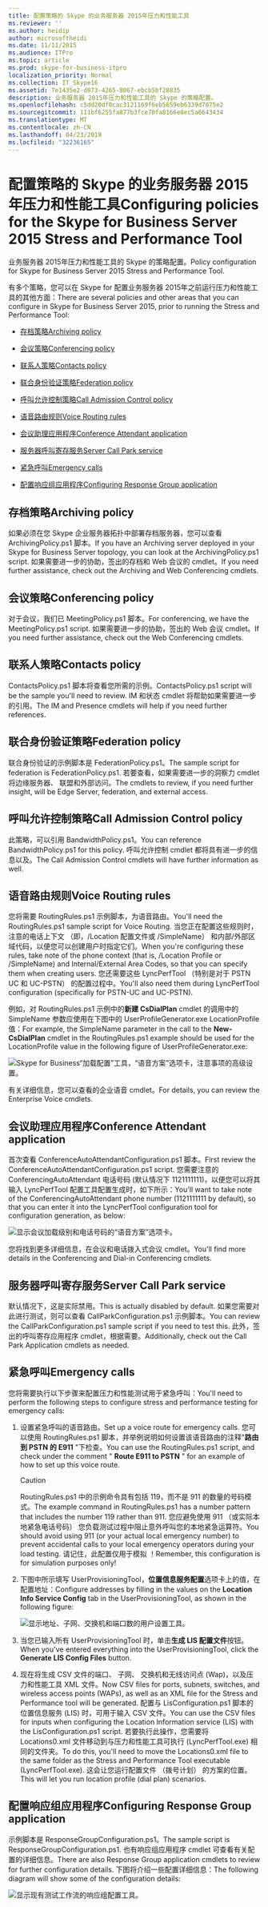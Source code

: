 ```yaml
---
title: 配置策略的 Skype 的业务服务器 2015年压力和性能工具
ms.reviewer: ''
ms.author: heidip
author: microsoftheidi
ms.date: 11/11/2015
ms.audience: ITPro
ms.topic: article
ms.prod: skype-for-business-itpro
localization_priority: Normal
ms.collection: IT_Skype16
ms.assetid: 7e1435e2-d073-4265-8067-ebcb5bf28835
description: 业务服务器 2015年压力和性能工具的 Skype 的策略配置。
ms.openlocfilehash: c5dd20df0cac3121169f6eb5659eb6339d7875e2
ms.sourcegitcommit: 111bf6255fa877b3fce70fa8166e8ec5a6643434
ms.translationtype: MT
ms.contentlocale: zh-CN
ms.lasthandoff: 04/23/2019
ms.locfileid: "32236165"
---
```

# <a name="configuring-policies-for-the-skype-for-business-server-2015-stress-and-performance-tool"></a><span data-ttu-id="f42b5-103">配置策略的 Skype 的业务服务器 2015年压力和性能工具</span><span class="sxs-lookup"><span data-stu-id="f42b5-103">Configuring policies for the Skype for Business Server 2015 Stress and Performance Tool</span></span>
 
<span data-ttu-id="f42b5-104">业务服务器 2015年压力和性能工具的 Skype 的策略配置。</span><span class="sxs-lookup"><span data-stu-id="f42b5-104">Policy configuration for Skype for Business Server 2015 Stress and Performance Tool.</span></span>
  
<span data-ttu-id="f42b5-105">有多个策略，您可以在 Skype for 配置业务服务器 2015年之前运行压力和性能工具的其他方面：</span><span class="sxs-lookup"><span data-stu-id="f42b5-105">There are several policies and other areas that you can configure in Skype for Business Server 2015, prior to running the Stress and Performance Tool:</span></span>
  
- [<span data-ttu-id="f42b5-106">存档策略</span><span class="sxs-lookup"><span data-stu-id="f42b5-106">Archiving policy</span></span>](configuring-policies.md#ArchivingPolicy)
    
- [<span data-ttu-id="f42b5-107">会议策略</span><span class="sxs-lookup"><span data-stu-id="f42b5-107">Conferencing policy</span></span>](configuring-policies.md#ConferencingPolicy)
    
- [<span data-ttu-id="f42b5-108">联系人策略</span><span class="sxs-lookup"><span data-stu-id="f42b5-108">Contacts policy</span></span>](configuring-policies.md#ContactsPolicy)
    
- [<span data-ttu-id="f42b5-109">联合身份验证策略</span><span class="sxs-lookup"><span data-stu-id="f42b5-109">Federation policy</span></span>](configuring-policies.md#FederationPolicy)
    
- [<span data-ttu-id="f42b5-110">呼叫允许控制策略</span><span class="sxs-lookup"><span data-stu-id="f42b5-110">Call Admission Control policy</span></span>](configuring-policies.md#CACPolicy)
    
- [<span data-ttu-id="f42b5-111">语音路由规则</span><span class="sxs-lookup"><span data-stu-id="f42b5-111">Voice Routing rules</span></span>](configuring-policies.md#VoiceRoutingRules)
    
- [<span data-ttu-id="f42b5-112">会议助理应用程序</span><span class="sxs-lookup"><span data-stu-id="f42b5-112">Conference Attendant application</span></span>](configuring-policies.md#ConfAttendantApp)
    
- [<span data-ttu-id="f42b5-113">服务器呼叫寄存服务</span><span class="sxs-lookup"><span data-stu-id="f42b5-113">Server Call Park service</span></span>](configuring-policies.md#ServerCallParkServ)
    
- [<span data-ttu-id="f42b5-114">紧急呼叫</span><span class="sxs-lookup"><span data-stu-id="f42b5-114">Emergency calls</span></span>](configuring-policies.md#EmergencyCalls)
    
- [<span data-ttu-id="f42b5-115">配置响应组应用程序</span><span class="sxs-lookup"><span data-stu-id="f42b5-115">Configuring Response Group application</span></span>](configuring-policies.md#ConfigResponseGroupApp)
    
## <a name="archiving-policy"></a><span data-ttu-id="f42b5-116">存档策略</span><span class="sxs-lookup"><span data-stu-id="f42b5-116">Archiving policy</span></span>
<span data-ttu-id="f42b5-117"><a name="ArchivingPolicy"> </a></span><span class="sxs-lookup"><span data-stu-id="f42b5-117"></span></span>

<span data-ttu-id="f42b5-118">如果必须在您 Skype 企业服务器拓扑中部署存档服务器，您可以查看 ArchivingPolicy.ps1 脚本。</span><span class="sxs-lookup"><span data-stu-id="f42b5-118">If you have an Archiving server deployed in your Skype for Business Server topology, you can look at the ArchivingPolicy.ps1 script.</span></span> <span data-ttu-id="f42b5-119">如果需要进一步的协助，签出的存档和 Web 会议的 cmdlet。</span><span class="sxs-lookup"><span data-stu-id="f42b5-119">If you need further assistance, check out the Archiving and Web Conferencing cmdlets.</span></span>
  
## <a name="conferencing-policy"></a><span data-ttu-id="f42b5-120">会议策略</span><span class="sxs-lookup"><span data-stu-id="f42b5-120">Conferencing policy</span></span>
<span data-ttu-id="f42b5-121"><a name="ConferencingPolicy"> </a></span><span class="sxs-lookup"><span data-stu-id="f42b5-121"></span></span>

<span data-ttu-id="f42b5-122">对于会议，我们已 MeetingPolicy.ps1 脚本。</span><span class="sxs-lookup"><span data-stu-id="f42b5-122">For conferencing, we have the MeetingPolicy.ps1 script.</span></span> <span data-ttu-id="f42b5-123">如果需要进一步的协助，签出的 Web 会议 cmdlet。</span><span class="sxs-lookup"><span data-stu-id="f42b5-123">If you need further assistance, check out the Web Conferencing cmdlets.</span></span>
  
## <a name="contacts-policy"></a><span data-ttu-id="f42b5-124">联系人策略</span><span class="sxs-lookup"><span data-stu-id="f42b5-124">Contacts policy</span></span>
<span data-ttu-id="f42b5-125"><a name="ContactsPolicy"> </a></span><span class="sxs-lookup"><span data-stu-id="f42b5-125"></span></span>

<span data-ttu-id="f42b5-126">ContactsPolicy.ps1 脚本将查看您所需的示例。</span><span class="sxs-lookup"><span data-stu-id="f42b5-126">ContactsPolicy.ps1 script will be the sample you'll need to review.</span></span> <span data-ttu-id="f42b5-127">IM 和状态 cmdlet 将帮助如果需要进一步的引用。</span><span class="sxs-lookup"><span data-stu-id="f42b5-127">The IM and Presence cmdlets will help if you need further references.</span></span>
  
## <a name="federation-policy"></a><span data-ttu-id="f42b5-128">联合身份验证策略</span><span class="sxs-lookup"><span data-stu-id="f42b5-128">Federation policy</span></span>
<span data-ttu-id="f42b5-129"><a name="FederationPolicy"> </a></span><span class="sxs-lookup"><span data-stu-id="f42b5-129"></span></span>

<span data-ttu-id="f42b5-130">联合身份验证的示例脚本是 FederationPolicy.ps1。</span><span class="sxs-lookup"><span data-stu-id="f42b5-130">The sample script for federation is FederationPolicy.ps1.</span></span> <span data-ttu-id="f42b5-131">若要查看，如果需要进一步的洞察力 cmdlet 将边缘服务器、 联盟和外部访问。</span><span class="sxs-lookup"><span data-stu-id="f42b5-131">The cmdlets to review, if you need further insight, will be Edge Server, federation, and external access.</span></span>
  
## <a name="call-admission-control-policy"></a><span data-ttu-id="f42b5-132">呼叫允许控制策略</span><span class="sxs-lookup"><span data-stu-id="f42b5-132">Call Admission Control policy</span></span>
<span data-ttu-id="f42b5-133"><a name="CACPolicy"> </a></span><span class="sxs-lookup"><span data-stu-id="f42b5-133"></span></span>

<span data-ttu-id="f42b5-134">此策略，可以引用 BandwidthPolicy.ps1。</span><span class="sxs-lookup"><span data-stu-id="f42b5-134">You can reference BandwidthPolicy.ps1 for this policy.</span></span> <span data-ttu-id="f42b5-135">呼叫允许控制 cmdlet 都将具有进一步的信息以及。</span><span class="sxs-lookup"><span data-stu-id="f42b5-135">The Call Admission Control cmdlets will have further information as well.</span></span>
  
## <a name="voice-routing-rules"></a><span data-ttu-id="f42b5-136">语音路由规则</span><span class="sxs-lookup"><span data-stu-id="f42b5-136">Voice Routing rules</span></span>
<span data-ttu-id="f42b5-137"><a name="VoiceRoutingRules"> </a></span><span class="sxs-lookup"><span data-stu-id="f42b5-137"></span></span>

<span data-ttu-id="f42b5-138">您将需要 RoutingRules.ps1 示例脚本，为语音路由。</span><span class="sxs-lookup"><span data-stu-id="f42b5-138">You'll need the RoutingRules.ps1 sample script for Voice Routing.</span></span> <span data-ttu-id="f42b5-139">当您正在配置这些规则时，注意的电话上下文 （即，/Location 配置文件或 /SimpleName） 和内部/外部区域代码，以便您可以创建用户时指定它们。</span><span class="sxs-lookup"><span data-stu-id="f42b5-139">When you're configuring these rules, take note of the phone context (that is, /Location Profile or /SimpleName) and Internal/External Area Codes, so that you can specify them when creating users.</span></span> <span data-ttu-id="f42b5-140">您还需要这些 LyncPerfTool （特别是对于 PSTN UC 和 UC-PSTN） 的配置过程中。</span><span class="sxs-lookup"><span data-stu-id="f42b5-140">You'll also need them during LyncPerfTool configuration (specifically for PSTN-UC and UC-PSTN).</span></span>
  
<span data-ttu-id="f42b5-141">例如，对 RoutingRules.ps1 示例中的**新建 CsDialPlan** cmdlet 的调用中的 SimpleName 参数应使用在下图中的 UserProfileGenerator.exe LocationProfile 值：</span><span class="sxs-lookup"><span data-stu-id="f42b5-141">For example, the SimpleName parameter in the call to the **New-CsDialPlan** cmdlet in the RoutingRules.ps1 example should be used for the LocationProfile value in the following figure of UserProfileGenerator.exe:</span></span>
  
![Skype for Business“加载配置”工具，“语音方案”选项卡，注意事项的高级设置。](../../media/59f42e4e-8f1e-4d43-9ae2-9e6026191951.png)
  
<span data-ttu-id="f42b5-143">有关详细信息，您可以查看的企业语音 cmdlet。</span><span class="sxs-lookup"><span data-stu-id="f42b5-143">For details, you can review the Enterprise Voice cmdlets.</span></span>
  
## <a name="conference-attendant-application"></a><span data-ttu-id="f42b5-144">会议助理应用程序</span><span class="sxs-lookup"><span data-stu-id="f42b5-144">Conference Attendant application</span></span>
<span data-ttu-id="f42b5-145"><a name="ConfAttendantApp"> </a></span><span class="sxs-lookup"><span data-stu-id="f42b5-145"></span></span>

<span data-ttu-id="f42b5-146">首次查看 ConferenceAutoAttendantConfiguration.ps1 脚本。</span><span class="sxs-lookup"><span data-stu-id="f42b5-146">First review the ConferenceAutoAttendantConfiguration.ps1 script.</span></span> <span data-ttu-id="f42b5-147">您需要注意的 ConferencingAutoAttendant 电话号码 (默认情况下 1121111111)，以便您可以将其输入 LyncPerfTool 配置工具配置生成时，如下所示：</span><span class="sxs-lookup"><span data-stu-id="f42b5-147">You'll want to take note of the ConferencingAutoAttendant phone number (1121111111 by default), so that you can enter it into the LyncPerfTool configuration tool for configuration generation, as below:</span></span>
  
![显示会议加载级别和电话号码的“语音方案”选项卡。](../../media/a3ea5fc0-8b3d-4842-b809-f137f470dbdc.png)
  
<span data-ttu-id="f42b5-149">您将找到更多详细信息，在会议和电话拨入式会议 cmdlet。</span><span class="sxs-lookup"><span data-stu-id="f42b5-149">You'll find more details in the Conferencing and Dial-in Conferencing cmdlets.</span></span>
  
## <a name="server-call-park-service"></a><span data-ttu-id="f42b5-150">服务器呼叫寄存服务</span><span class="sxs-lookup"><span data-stu-id="f42b5-150">Server Call Park service</span></span>
<span data-ttu-id="f42b5-151"><a name="ServerCallParkServ"> </a></span><span class="sxs-lookup"><span data-stu-id="f42b5-151"></span></span>

<span data-ttu-id="f42b5-152">默认情况下，这是实际禁用。</span><span class="sxs-lookup"><span data-stu-id="f42b5-152">This is actually disabled by default.</span></span> <span data-ttu-id="f42b5-153">如果您需要对此进行测试，则可以查看 CallParkConfiguration.ps1 示例脚本。</span><span class="sxs-lookup"><span data-stu-id="f42b5-153">You can review the CallParkConfiguration.ps1 sample script if you need to test this.</span></span> <span data-ttu-id="f42b5-154">此外，签出的呼叫寄存应用程序 cmdlet，根据需要。</span><span class="sxs-lookup"><span data-stu-id="f42b5-154">Additionally, check out the Call Park Application cmdlets as needed.</span></span>
  
## <a name="emergency-calls"></a><span data-ttu-id="f42b5-155">紧急呼叫</span><span class="sxs-lookup"><span data-stu-id="f42b5-155">Emergency calls</span></span>
<span data-ttu-id="f42b5-156"><a name="EmergencyCalls"> </a></span><span class="sxs-lookup"><span data-stu-id="f42b5-156"></span></span>

<span data-ttu-id="f42b5-157">您将需要执行以下步骤来配置压力和性能测试用于紧急呼叫：</span><span class="sxs-lookup"><span data-stu-id="f42b5-157">You'll need to perform the following steps to configure stress and performance testing for emergency calls:</span></span>
  
1. <span data-ttu-id="f42b5-158">设置紧急呼叫的语音路由。</span><span class="sxs-lookup"><span data-stu-id="f42b5-158">Set up a voice route for emergency calls.</span></span> <span data-ttu-id="f42b5-159">您可以使用 RoutingRules.ps1 脚本，并举例说明如何设置该语音路由的注释"**路由到 PSTN 的 E911** "下检查。</span><span class="sxs-lookup"><span data-stu-id="f42b5-159">You can use the RoutingRules.ps1 script, and check under the comment " **Route E911 to PSTN** " for an example of how to set up this voice route.</span></span>
    
    > [!CAUTION]
    > <span data-ttu-id="f42b5-160">RoutingRules.ps1 中的示例命令具有包括 119，而不是 911 的数量的号码模式。</span><span class="sxs-lookup"><span data-stu-id="f42b5-160">The example command in RoutingRules.ps1 has a number pattern that includes the number 119 rather than 911.</span></span> <span data-ttu-id="f42b5-161">您应避免使用 911 （或实际本地紧急电话号码） 您负载测试过程中阻止意外呼叫您的本地紧急运算符。</span><span class="sxs-lookup"><span data-stu-id="f42b5-161">You should avoid using 911 (or your actual local emergency number) to prevent accidental calls to your local emergency operators during your load testing.</span></span> <span data-ttu-id="f42b5-162">请记住，此配置仅用于模拟 ！</span><span class="sxs-lookup"><span data-stu-id="f42b5-162">Remember, this configuration is for simulation purposes only!</span></span> 
  
2. <span data-ttu-id="f42b5-163">下图中所示填写 UserProvisioningTool，**位置信息服务配置**选项卡上的值，在配置地址：</span><span class="sxs-lookup"><span data-stu-id="f42b5-163">Configure addresses by filling in the values on the **Location Info Service Config** tab in the UserProvisioningTool, as shown in the following figure:</span></span>
    
     ![显示地址、子网、交换机和端口数的用户设置工具。](../../media/ebe85a0c-750f-4301-97d4-d158a40ea98a.png)
  
3. <span data-ttu-id="f42b5-165">当您已输入所有 UserProvisioningTool 时，单击**生成 LIS 配置文件**按钮。</span><span class="sxs-lookup"><span data-stu-id="f42b5-165">When you've entered everything into the UserProvisioningTool, click the **Generate LIS Config Files** button.</span></span>
    
4. <span data-ttu-id="f42b5-166">现在将生成 CSV 文件的端口、 子网、 交换机和无线访问点 (Wap)，以及压力和性能工具 XML 文件。</span><span class="sxs-lookup"><span data-stu-id="f42b5-166">Now CSV files for ports, subnets, switches, and wireless access points (WAPs), as well as an XML file for the Stress and Performance tool will be generated.</span></span> <span data-ttu-id="f42b5-167">配置与 LisConfiguration.ps1 脚本的位置信息服务 (LIS) 时，可用于输入 CSV 文件。</span><span class="sxs-lookup"><span data-stu-id="f42b5-167">You can use the CSV files for inputs when configuring the Location Information service (LIS) with the LisConfiguration.ps1 script.</span></span> <span data-ttu-id="f42b5-168">若要执行此操作，您需要将 Locations0.xml 文件移动到与压力和性能工具可执行 (LyncPerfTool.exe) 相同的文件夹。</span><span class="sxs-lookup"><span data-stu-id="f42b5-168">To do this, you'll need to move the Locations0.xml file to the same folder as the Stress and Performance Tool executable (LyncPerfTool.exe).</span></span> <span data-ttu-id="f42b5-169">这会让您运行配置文件 （拨号计划） 的方案的位置。</span><span class="sxs-lookup"><span data-stu-id="f42b5-169">This will let you run location profile (dial plan) scenarios.</span></span>
    
## <a name="configuring-response-group-application"></a><span data-ttu-id="f42b5-170">配置响应组应用程序</span><span class="sxs-lookup"><span data-stu-id="f42b5-170">Configuring Response Group application</span></span>
<span data-ttu-id="f42b5-171"><a name="ConfigResponseGroupApp"> </a></span><span class="sxs-lookup"><span data-stu-id="f42b5-171"></span></span>

<span data-ttu-id="f42b5-172">示例脚本是 ResponseGroupConfiguration.ps1。</span><span class="sxs-lookup"><span data-stu-id="f42b5-172">The sample script is ResponseGroupConfiguration.ps1.</span></span> <span data-ttu-id="f42b5-173">也有响应组应用程序 cmdlet 可查看有关配置的详细信息。</span><span class="sxs-lookup"><span data-stu-id="f42b5-173">There are also Response Group application cmdlets to review for further configuration details.</span></span> <span data-ttu-id="f42b5-174">下图将介绍一些配置详细信息：</span><span class="sxs-lookup"><span data-stu-id="f42b5-174">The following diagram will show some of the configuration details:</span></span>
  
![显示现有测试工作流的响应组配置工具。](../../media/e218a345-4813-4332-8cff-b48de05017ef.jpg)
  

